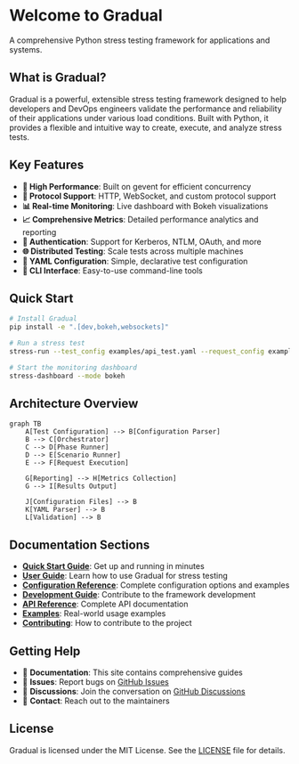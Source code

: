 # Welcome to Gradual

A comprehensive Python stress testing framework for applications and systems.

## What is Gradual?

Gradual is a powerful, extensible stress testing framework designed to help developers and DevOps engineers validate the performance and reliability of their applications under various load conditions. Built with Python, it provides a flexible and intuitive way to create, execute, and analyze stress tests.

## Key Features

- **🚀 High Performance**: Built on gevent for efficient concurrency
- **🔌 Protocol Support**: HTTP, WebSocket, and custom protocol support
- **📊 Real-time Monitoring**: Live dashboard with Bokeh visualizations
- **📈 Comprehensive Metrics**: Detailed performance analytics and reporting
- **🔐 Authentication**: Support for Kerberos, NTLM, OAuth, and more
- **🌐 Distributed Testing**: Scale tests across multiple machines
- **📝 YAML Configuration**: Simple, declarative test configuration
- **🎯 CLI Interface**: Easy-to-use command-line tools

## Quick Start

```bash
# Install Gradual
pip install -e ".[dev,bokeh,websockets]"

# Run a stress test
stress-run --test_config examples/api_test.yaml --request_config examples/requests.yaml

# Start the monitoring dashboard
stress-dashboard --mode bokeh
```

## Architecture Overview


```mermaid
graph TB
    A[Test Configuration] --> B[Configuration Parser]
    B --> C[Orchestrator]
    C --> D[Phase Runner]
    D --> E[Scenario Runner]
    E --> F[Request Execution]
    
    G[Reporting] --> H[Metrics Collection]
    G --> I[Results Output]
    
    J[Configuration Files] --> B
    K[YAML Parser] --> B
    L[Validation] --> B
```

## Documentation Sections

- **[Quick Start Guide](quick_start.md)**: Get up and running in minutes
- **[User Guide](user_guide.md)**: Learn how to use Gradual for stress testing
- **[Configuration Reference](configuration_reference.md)**: Complete configuration options and examples
- **[Development Guide](dev_guide.md)**: Contribute to the framework development
- **[API Reference](api/overview)**: Complete API documentation
- **[Examples](examples.md)**: Real-world usage examples
- **[Contributing](contributing.md)**: How to contribute to the project

## Getting Help

- 📖 **Documentation**: This site contains comprehensive guides
- 🐛 **Issues**: Report bugs on [GitHub Issues](https://github.com/Gradual-Load-Testing/Gradual/issues)
- 💬 **Discussions**: Join the conversation on [GitHub Discussions](https://github.com/Gradual-Load-Testing/Gradual/discussions)
- 📧 **Contact**: Reach out to the maintainers

## License

Gradual is licensed under the MIT License. See the [LICENSE](https://github.com/Gradual-Load-Testing/Gradual/blob/main/LICENSE) file for details.
